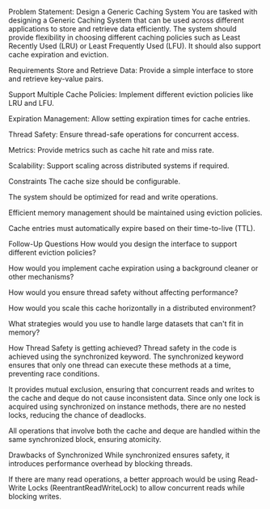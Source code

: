 Problem Statement: Design a Generic Caching System
You are tasked with designing a Generic Caching System that can be used across different applications to store and retrieve data efficiently. The system should provide flexibility in choosing different caching policies such as Least Recently Used (LRU) or Least Frequently Used (LFU). It should also support cache expiration and eviction.

Requirements
Store and Retrieve Data: Provide a simple interface to store and retrieve key-value pairs.

Support Multiple Cache Policies: Implement different eviction policies like LRU and LFU.

Expiration Management: Allow setting expiration times for cache entries.

Thread Safety: Ensure thread-safe operations for concurrent access.

Metrics: Provide metrics such as cache hit rate and miss rate.

Scalability: Support scaling across distributed systems if required.

Constraints
The cache size should be configurable.

The system should be optimized for read and write operations.

Efficient memory management should be maintained using eviction policies.

Cache entries must automatically expire based on their time-to-live (TTL).

Follow-Up Questions
How would you design the interface to support different eviction policies?

How would you implement cache expiration using a background cleaner or other mechanisms?

How would you ensure thread safety without affecting performance?

How would you scale this cache horizontally in a distributed environment?

What strategies would you use to handle large datasets that can't fit in memory?

How Thread Safety is getting achieved?
Thread safety in the code is achieved using the synchronized keyword.
The synchronized keyword ensures that only one thread can execute these methods at a time, preventing race conditions.

It provides mutual exclusion, ensuring that concurrent reads and writes to the cache and deque do not cause inconsistent data.
Since only one lock is acquired using synchronized on instance methods, there are no nested locks, reducing the chance of deadlocks.

All operations that involve both the cache and deque are handled within the same synchronized block, ensuring atomicity.

Drawbacks of Synchronized
While synchronized ensures safety, it introduces performance overhead by blocking threads.

If there are many read operations, a better approach would be using Read-Write Locks (ReentrantReadWriteLock) to allow concurrent reads while blocking writes.